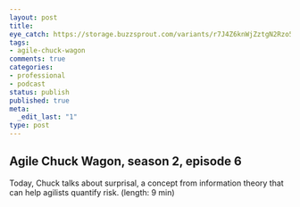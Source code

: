 ```yaml
---
layout: post
title: 
eye_catch: https://storage.buzzsprout.com/variants/r7J4Z6knWjZztgN2Rzo5Vzfn/8d66eb17bb7d02ca4856ab443a78f2148cafbb129f58a3c81282007c6fe24ff2?.jpg
tags:
- agile-chuck-wagon
comments: true
categories:
- professional
- podcast
status: publish
published: true
meta:
  _edit_last: "1"
type: post
---
```


## Agile Chuck Wagon, season 2, episode 6

Today, Chuck talks about surprisal, a concept from information theory that can help agilists quantify risk. (length: 9 min)
